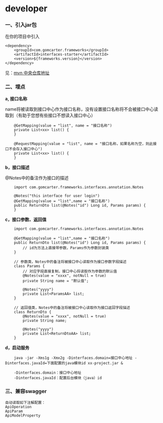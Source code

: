 # developer #
### 一、引入jar包

在你的项目中引入
```
<dependency>
    <groupId>com.gomcarter.frameworks</groupId>
    <artifactId>interfaces-starter</artifactId>
    <version>${frameworks.version}</version>
</dependency>
```

见：<a href="https://mvnrepository.com/artifact/com.gomcarter.frameworks/interfaces-starter" target="_blank">mvn 中央仓库地址</a>

### 二、埋点

**a, 接口名称**

name将被读取到接口中心作为接口名称，没有设置接口名称将不会被接口中心读取到（有助于您想有些接口不想读入接口中心）
```
    @GetMapping(value = "list", name = "接口名称")
    private List<xx> list() {
    }
    
    @RequestMapping(value = "list", name = "接口名称，如果名称为空，则此接口不会存入接口中心")
    private List<xx> list() {
    }
```


**b，接口描述**

@Notes中的备注作为接口的描述
```
    import com.gomcarter.frameworks.interfaces.annotation.Notes
    
    @Notes("this interface for user login")
    @GetMapping(value = "list",name = "接口名称")
    public ReturnDto list(@Notes("id") Long id, Params params) {
    }
```  


**c，接口参数、返回值**
```
    import com.gomcarter.frameworks.interfaces.annotation.Notes
    
    @GetMapping(value = "list",name = "接口名称")
    public ReturnDto list(@Notes("id") Long id, Params params) {
        // id为方法上直接带参数，Params作为参数封装类
    }
    
    // 参数类，Notes中的备注将被接口中心读取作为接口参数字段描述
    class Params {
        // 对应字段直接复制，接口中心将读取作为参数的默认值
        @Notes(value = "xxxx", notNull = true)
        private String name = "默认值";
      
        @Notes("yyyy")
        private List<ParamsAA> list;
    }
  
    // 返回值类，Notes中的备注将被接口中心读取作为接口返回字段描述
    class ReturnDto {
        @Notes(value = "xxxx", notNull = true)
        private String name;
      
        @Notes("yyyy")
        private List<ReturnDtoAA> list;
    }
```


**d，启动服务**
```
    java -jar -Xms1g -Xmx2g -Dinterfaces.domain=接口中心地址 -Dinterfaces.javaId=下面配置的java模块id xx-project.jar &

    -Dinterfaces.domain：接口中心地址
    -Dinterfaces.javaId：配置后台模块（java）id
```


### 三、兼容swagger

    自动读取如下注解配置：
    ApiOperation
    ApiParam
    ApiModelProperty
    
